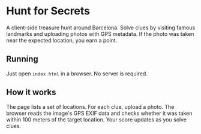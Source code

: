 # Hunt for Secrets

A client-side treasure hunt around Barcelona. Solve clues by visiting famous landmarks and uploading photos with GPS metadata. If the photo was taken near the expected location, you earn a point.

## Running

Just open `index.html` in a browser. No server is required.

## How it works

The page lists a set of locations. For each clue, upload a photo. The browser reads the image's GPS EXIF data and checks whether it was taken within 100 meters of the target location. Your score updates as you solve clues.
